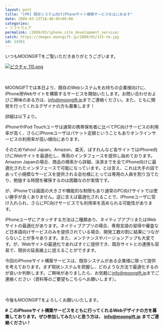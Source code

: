 ```yaml
---
layout: post
title: "[PR] 既存システム向けiPhoneサイト構築サービスをはじめます"
date: 2009-03-23T18:48:05+09:00
categories:
- ソフトウェア
permalink: /2009/03/iphone_site_development_service/
catch: https://images.moongift.jp/2009/03/115-tm.jpg
id: 14361
---
```

いつもMOONGIFTをご覧いただきありがとうございます。

  

[![ピクチャ 115.png](https://images.moongift.jp/2009/03/115-tm.jpg)](https://images.moongift.jp/2009/03/115.png)

  

　

  

MOONGIFTでは本日より、既存のWebシステムをお持ちの企業様向けに、iPhone用Webサイトを構築するサービスを開始いたします。お問い合わせおよびご興味のある方は、[info@moongift.jp](mailto:info@moongift.jp)までご連絡ください。また、ともに開発を行ってくれるデザイナの方も募集します！

  

詳細は以下より。

  
<!--more-->

iPhoneやiPod Touchユーザは通常の携帯保有者に比べてPC向けサービスの利用率が高く、さらにiPhoneユーザはパケット定額ということもありオンラインサービスの利用率が高い傾向にあります。

  

そのためYahoo! Japan、Amazon、楽天、ぽすれんなど各サイトではiPhone向けにWebサイトを最適化し、専用のインタフェースを提供し始めております。Amazon Japanの場合、商品の検索から詳細、決済までを全てiPhone向けに最適化されたインタフェースで可能になっています。とは言え、これは大手の話であって小規模なサービスを提供される会社様にとっては専用の人員を割り当てたり、勉強する時間を確保するのは困難なのが実情です。

  

が、iPhoneでは画面の大きさや機能的な制限もあり通常のPC向けサイトでは使い勝手が良くありません。逆に言えば最適化されることで、iPhoneユーザに受け入れられ、さらにPC向けサービスでも利用率を高められる可能性があります。

  

iPhoneユーザにアタッチする方法は二種類あり、ネイティブアプリまたはWebサイトの最適化があります。ネイティブアプリの場合、専用言語の習得や審査など日本語向けサービスのみを提供されている場合、開発工数の割に結果につながらないことが多々あります。また、メンテナンスやバージョンアップも大変です。が、Webサイトの最適化であればすぐに提供でき、既存サイトとの連携も容易で、現状の延長線上に捉えることができます。

  

今回のiPhoneサイト構築サービスは、既存システムがある企業様に限って提供を考えております。まず現状システムを把握し、どのような方法で最適化するのが良いか判断します。ご興味がありましたら、お気軽に[info@moongift.jp](mailto:info@moongift.jp)までご連絡ください（資料等のご要望もこちらへお願いします）。

  

　

  

今後もMOONGIFTをよろしくお願いいたします。

  

**# このiPhoneサイト構築サービスをともに行ってくれるWebデザイナの方を募集しております。ぜひ参加してみたいと思う方は、** [**info@moongift.jp**](mailto:info@moongift.jp) **までご連絡ください！**

  
